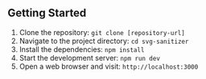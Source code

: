## Getting Started

1. Clone the repository: `git clone [repository-url]`
2. Navigate to the project directory: `cd svg-sanitizer`
3. Install the dependencies: `npm install`
4. Start the development server: `npm run dev`
5. Open a web browser and visit: `http://localhost:3000`